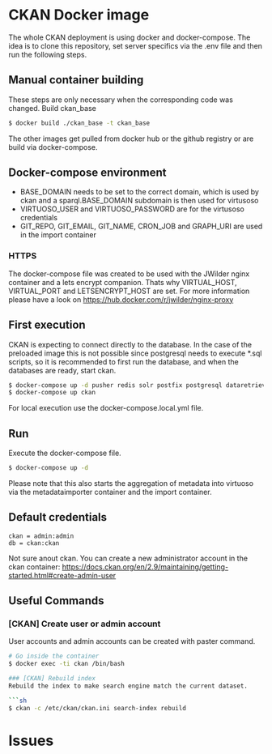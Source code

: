 # CKAN Docker image

The whole CKAN deployment is using docker and docker-compose.
The idea is to clone this repository, set server specifics via the .env file and then run the following steps.

## Manual container building
These steps are only necessary when the corresponding code was changed.
Build ckan_base
```sh
$ docker build ./ckan_base -t ckan_base
```
The other images get pulled from docker hub or the github registry or are build via docker-compose.

## Docker-compose environment
* BASE_DOMAIN needs to be set to the correct domain, which is used by ckan and a sparql.BASE_DOMAIN subdomain is then used for virtusoso
* VIRTUOSO_USER and VIRTUOSO_PASSWORD are for the virtusoso credentials
* GIT_REPO, GIT_EMAIL, GIT_NAME, CRON_JOB and GRAPH_URI are used in the import container

### HTTPS
The docker-compose file was created to be used with the JWilder nginx container and a lets encrypt companion.
Thats why VIRTUAL_HOST, VIRTUAL_PORT and LETSENCRYPT_HOST are set. For more information please have a look on https://hub.docker.com/r/jwilder/nginx-proxy

## First execution
CKAN is expecting to connect directly to the database. In the case of the preloaded image this is not possible since postgresql needs to execute *.sql scripts, so it is recommended to first run the database, and when the databases are ready, start ckan.

```sh
$ docker-compose up -d pusher redis solr postfix postgresql dataretrieval virtuoso rdfunit jekyllrdf
$ docker-compose up ckan
```
For local execution use the docker-compose.local.yml file.

## Run
Execute the docker-compose file.
```sh
$ docker-compose up -d
```
Please note that this also starts the aggregation of metadata into virtuoso via the metadataimporter container and the import container.

## Default credentials
```
ckan = admin:admin
db = ckan:ckan
```
Not sure anout ckan. You can create a new administrator account in the ckan container:
https://docs.ckan.org/en/2.9/maintaining/getting-started.html#create-admin-user

## Useful Commands
### [CKAN] Create user or admin account
User accounts and admin accounts can be created with paster command.

```sh
# Go inside the container
$ docker exec -ti ckan /bin/bash

### [CKAN] Rebuild index
Rebuild the index to make search engine match the current dataset.

```sh
$ ckan -c /etc/ckan/ckan.ini search-index rebuild
```

# Issues
